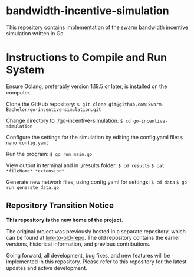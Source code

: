 # bandwidth-incentive-simulation
This repository contains implementation of the swarm bandwidth incentive simulation written in Go.

# Instructions to Compile and Run System
Ensure Golang, preferably version 1.19.5 or later, is installed on the computer.

Clone the GitHub repository:
```$ git clone git@github.com:Swarm-Bachelor/go-incentive-simulation.git```

Change directory to ./go-incentive-simulation:
```$ cd go-incentive-simulation```

Configure the settings for the simulation by editing the config.yaml file:
```$ nano config.yaml```

Run the program:
```$ go run main.go```

View output in terminal and in ./results folder:
```$ cd results```
```$ cat *fileName*.*extension*```

Generate new network files, using config.yaml for settings:
```$ cd data```
```$ go run generate_data.go```



## Repository Transition Notice

**This repository is the new home of the project.** 

The original project was previously hosted in a separate repository, which can be found at [link-to-old-repo](https://github.com/Swarm-Bachelor/go-incentive-simulation). The old repository contains the earlier versions, historical information, and previous contributions.

Going forward, all development, bug fixes, and new features will be implemented in this repository. Please refer to this repository for the latest updates and active development.
